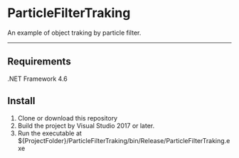 # ParticleFilterTraking
An example of object traking by particle filter.

---
## Requirements
.NET Framework 4.6

## Install
1. Clone or download this repository
2. Build the project by Visual Studio 2017 or later.
3. Run the executable at ${ProjectFolder}/ParticleFilterTraking/bin/Release/ParticleFilterTraking.exe